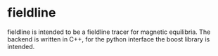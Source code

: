 fieldline
=========
fieldline is intended to be a fieldline tracer for magnetic equilibria. The backend is written in C++, for the python interface the boost library is intended.
